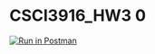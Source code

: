 # CSCI3916_HW3 0
[![Run in Postman](https://run.pstmn.io/button.svg)](https://app.getpostman.com/run-collection/a434f2b0446cac61409e)
